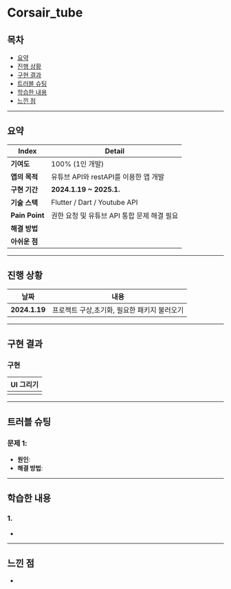 # Corsair_tube

## 목차
- [요약](#요약)
- [진행 상황](#진행-상황)
- [구현 결과](#구현-결과)
- [트러블 슈팅](#트러블-슈팅)
- [학습한 내용](#학습한-내용)
- [느낀 점](#느낀-점)

---

## 요약

| Index         | Detail                              |
|---------------|-------------------------------------|
| **기여도**     | 100% (1인 개발)                     |
| **앱의 목적**   | 유튜브 API와 restAPI를 이용한 앱 개발         |
| **구현 기간**  | **2024.1.19 ~ 2025.1.**            |
| **기술 스택**  | Flutter / Dart / Youtube API  |
| **Pain Point** | 권한 요청 및 유튜브 API 통합 문제 해결 필요 |
| **해결 방법**  |  |
| **아쉬운 점**  |  |

---

## 진행 상황

| 날짜                     | 내용                            |
|--------------------------|---------------------------------|
| **2024.1.19**             | 프로젝트 구상,초기화, 필요한 패키지 불러오기  |

---

## 구현 결과

### 구현

| UI 그리기                  |
|:--------------------------:|
|  |

---

## 트러블 슈팅

### 문제 1: 
- **원인**: 
- **해결 방법**: 

---

## 학습한 내용

### 1. 
- 

---

## 느낀 점

- 
